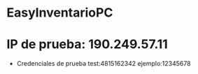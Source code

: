 # EasyInventarioPC

# IP de prueba: 190.249.57.11

* Credenciales de prueba
test:4815162342
ejemplo:12345678
